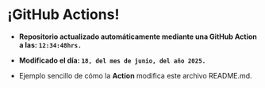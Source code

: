 # ¡GitHub Actions!
* **Repositorio actualizado automáticamente mediante una GitHub Action a las: `12:34:48hrs.`**
* **Modificado el día: `18, del mes de junio, del año 2025.`**

* Ejemplo sencillo de cómo la **Action** modifica este archivo README.md.

